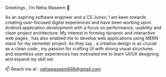 Greetings , I’m Neha Waseem 👋 

As an aspiring software engineer and a CS Junior, I am keen towards creating user-focused digital experiences and have been working upon Android application development with a focus on performance, usability and clean project architecture. My interest in forming dynamic and interactive web pages , has also enabled me to develop web applications using MERN stack for my semester project. As they say , a creative design is as crucial as a clean code , my passion for crafting UI with strong visual structures and seamless user experiences has motivated me to learn UI/UX designing and expand my skill set.

📫 Reach me at : nehawaseem846@gmail.com 
<!---
NehaWaseem/NehaWaseem is a ✨ special ✨ repository because its `README.md` (this file) appears on your GitHub profile.
You can click the Preview link to take a look at your changes.
--->
